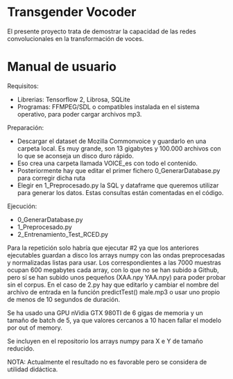 # Transgender Vocoder

El presente proyecto trata de demostrar la capacidad de las redes convolucionales en la transformación de voces.

# Manual de usuario
Requisitos:
-	Librerias: Tensorflow 2, Librosa, SQLite
-	Programas: FFMPEG/SDL o compatibles instalada en el sistema operativo, para poder cargar archivos mp3.

Preparación:
-	Descargar el dataset de Mozilla Commonvoice y guardarlo en una carpeta local. Es muy grande, son 13 gigabytes y 100.000 archivos con lo que se aconseja un disco duro rápido.
-	Eso crea una carpeta llamada VOICE_es con todo el contenido.
-	Posteriormente hay que editar el primer fichero 0_GenerarDatabase.py para corregir dicha ruta 
-	Elegir en 1_Preprocesado.py la SQL y dataframe que queremos utilizar para generar los datos. Estas consultas están comentadas en el código.

Ejecución: 
- 0_GenerarDatabase.py
- 1_Preprocesado.py
- 2_Entrenamiento_Test_RCED.py

Para la repetición solo habría que ejecutar #2 ya que los anteriores ejecutables guardan a disco los arrays numpy con las ondas preprocesadas y normalizadas listas para usar.
Los correspondientes a las 7000 muestras ocupan 600 megabytes cada array, con lo que no se han subido a Github, pero sí se han subido unos pequeños (XAA.npy YAA.npy) para poder probar sin el corpus.
En el caso de 2.py hay que editarlo y cambiar el nombre del archivo de entrada en la función predictTest() male.mp3 o usar uno propio de menos de 10 segundos de duración.

Se ha usado una GPU nVidia GTX 980TI de 6 gigas de memoria y un tamaño de batch de 5, ya que valores cercanos a 10 hacen fallar el modelo por out of memory.

Se incluyen en el repositorio los arrays numpy para X e Y de tamaño reducido.

NOTA: Actualmente el resultado no es favorable pero se considera de utilidad didáctica.
